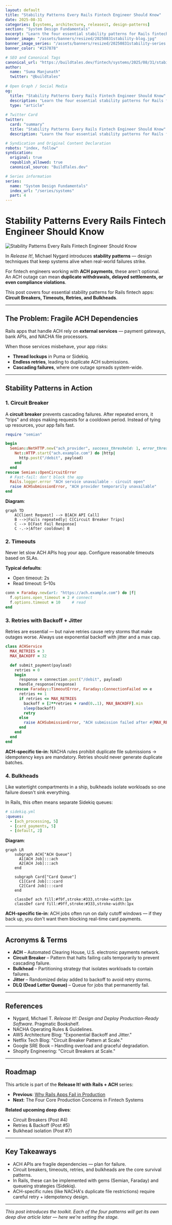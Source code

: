 ```yaml
---
layout: default
title: "Stability Patterns Every Rails Fintech Engineer Should Know"
date: 2025-08-31
categories: [systems, architecture, releaseit, design-patterns]
section: "System Design Fundamentals"
excerpt: "Learn the four essential stability patterns for Rails fintech apps: Circuit Breakers, Timeouts, Retries, and Bulkheads. These patterns aren't optional for ACH payments — they're survival skills."
banner_image: "/assets/banners/resized/20250831stability-blog.jpg"
banner_image_series: "/assets/banners/resized/20250831stability-series.jpg"
banner_color: "#157878"

# SEO and Canonical Tags
canonical_url: "https://buildtales.dev/fintech/systems/2025/08/31/stability-patterns-every-rails-fintech-engineer-should-know.html"
author:
  name: "Suma Manjunath"
  twitter: "@buildtales"
  
# Open Graph / Social Media
og:
  title: "Stability Patterns Every Rails Fintech Engineer Should Know"
  description: "Learn the four essential stability patterns for Rails fintech apps: Circuit Breakers, Timeouts, Retries, and Bulkheads. These patterns aren't optional for ACH payments — they're survival skills."
  type: "article"
  
# Twitter Card
twitter:
  card: "summary"
  title: "Stability Patterns Every Rails Fintech Engineer Should Know"
  description: "Learn the four essential stability patterns for Rails fintech apps: Circuit Breakers, Timeouts, Retries, and Bulkheads. These patterns aren't optional for ACH payments — they're survival skills."

# Syndication and Original Content Declaration
robots: "index, follow"
syndication:
  original: true
  republish_allowed: true
  canonical_source: "BuildTales.dev"

# Series information
series:
  name: "System Design Fundamentals"
  index_url: "/series/systems"
  part: 4
---
```


# Stability Patterns Every Rails Fintech Engineer Should Know

![Stability Patterns Every Rails Fintech Engineer Should Know](/assets/banners/resized/20250831stability-blog.jpg)

In *Release It!*, Michael Nygard introduces **stability patterns** — design techniques that keep systems alive when real-world failures strike.  

For fintech engineers working with **ACH payments**, these aren't optional. An ACH outage can mean **duplicate withdrawals, delayed settlements, or even compliance violations**.  

This post covers four essential stability patterns for Rails fintech apps: **Circuit Breakers, Timeouts, Retries, and Bulkheads**.

---

## The Problem: Fragile ACH Dependencies

Rails apps that handle ACH rely on **external services** — payment gateways, bank APIs, and NACHA file processors.  

When those services misbehave, your app risks:  
- **Thread lockups** in Puma or Sidekiq.  
- **Endless retries**, leading to duplicate ACH submissions.  
- **Cascading failures**, where one outage spreads system-wide.  

---

## Stability Patterns in Action

### 1. Circuit Breaker

A **circuit breaker** prevents cascading failures. After repeated errors, it "trips" and stops making requests for a cooldown period. Instead of tying up resources, your app fails fast.  

```ruby
require "semian"

begin
  Semian::NetHTTP.new("ach_provider", success_threshold: 1, error_threshold: 3, timeout: 10) do
    Net::HTTP.start("ach.example.com") do |http|
      http.post("/debit", payload)
    end
  end
rescue Semian::OpenCircuitError
  # Fast-fail: don't block the app
  Rails.logger.error "ACH service unavailable - circuit open"
  raise ACHSubmissionError, "ACH provider temporarily unavailable"
end
```

**Diagram**:
```mermaid
graph TD
    A[Client Request] --> B[ACH API Call]
    B -->|Fails repeatedly| C[Circuit Breaker Trips]
    C --> D[Fast Fail Response]
    C -.->|After cooldown| B
```

### 2. Timeouts

Never let slow ACH APIs hog your app. Configure reasonable timeouts based on SLAs.

**Typical defaults**:
- Open timeout: 2s
- Read timeout: 5–10s

```ruby
conn = Faraday.new(url: "https://ach.example.com") do |f|
  f.options.open_timeout = 2 # connect
  f.options.timeout = 10     # read
end
```

### 3. Retries with Backoff + Jitter

Retries are essential — but naive retries cause retry storms that make outages worse. Always use exponential backoff with jitter and a max cap.

```ruby
class ACHService
  MAX_RETRIES = 3
  MAX_BACKOFF = 32

  def submit_payment(payload)
    retries = 0
    begin
      response = connection.post("/debit", payload)
      handle_response(response)
    rescue Faraday::TimeoutError, Faraday::ConnectionFailed => e
      retries += 1
      if retries <= MAX_RETRIES
        backoff = [2**retries + rand(0..1), MAX_BACKOFF].min
        sleep(backoff)
        retry
      else
        raise ACHSubmissionError, "ACH submission failed after #{MAX_RETRIES} attempts"
      end
    end
  end
end
```

**ACH-specific tie-in**: NACHA rules prohibit duplicate file submissions → idempotency keys are mandatory. Retries should never generate duplicate batches.

### 4. Bulkheads

Like watertight compartments in a ship, bulkheads isolate workloads so one failure doesn't sink everything.

In Rails, this often means separate Sidekiq queues:

```yaml
# sidekiq.yml
:queues:
  - [ach_processing, 5]
  - [card_payments, 5]
  - [default, 2]
```

**Diagram**:
```mermaid
graph LR
    subgraph ACH["ACH Queue"]
      A1[ACH Job]:::ach
      A2[ACH Job]:::ach
    end

    subgraph Card["Card Queue"]
      C1[Card Job]:::card
      C2[Card Job]:::card
    end

    classDef ach fill:#f9f,stroke:#333,stroke-width:1px
    classDef card fill:#9ff,stroke:#333,stroke-width:1px
```

**ACH-specific tie-in**: ACH jobs often run on daily cutoff windows — if they back up, you don't want them blocking real-time card payments.

---

## Acronyms & Terms

- **ACH** – Automated Clearing House, U.S. electronic payments network.
- **Circuit Breaker** – Pattern that halts failing calls temporarily to prevent cascading failure.
- **Bulkhead** – Partitioning strategy that isolates workloads to contain failures.
- **Jitter** – Randomized delay added to backoff to avoid retry storms.
- **DLQ (Dead Letter Queue)** – Queue for jobs that permanently fail.

---

## References

- Nygard, Michael T. *Release It!: Design and Deploy Production-Ready Software*. Pragmatic Bookshelf.
- NACHA Operating Rules & Guidelines.
- AWS Architecture Blog: "Exponential Backoff and Jitter."
- Netflix Tech Blog: "Circuit Breaker Pattern at Scale."
- Google SRE Book – Handling overload and graceful degradation.
- Shopify Engineering: "Circuit Breakers at Scale."

---

## Roadmap

This article is part of the **Release It! with Rails + ACH** series:

- **Previous**: [Why Rails Apps Fail in Production](/2025/08/30/why-rails-apps-fail-production-ach-teaches-us.html)
- **Next**: The Four Core Production Concerns in Fintech Systems

**Related upcoming deep dives**:
- Circuit Breakers (Post #4)
- Retries & Backoff (Post #5)
- Bulkhead isolation (Post #7)

---

## Key Takeaways

- ACH APIs are fragile dependencies — plan for failure.
- Circuit breakers, timeouts, retries, and bulkheads are the core survival patterns.
- In Rails, these can be implemented with gems (Semian, Faraday) and queueing strategies (Sidekiq).
- ACH-specific rules (like NACHA's duplicate file restrictions) require careful retry + idempotency design.

---


*This post introduces the toolkit. Each of the four patterns will get its own deep dive article later — here we're setting the stage.*
